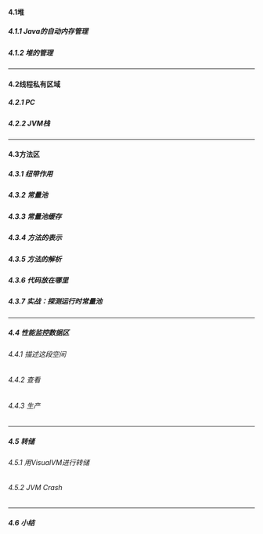 #### 4.1堆
##### 4.1.1 Java的自动内存管理
##### 4.1.2 堆的管理

---
#### 4.2线程私有区域
##### 4.2.1 PC
##### 4.2.2 JVM栈

---
#### 4.3方法区
##### 4.3.1 纽带作用
##### 4.3.2 常量池
##### 4.3.3 常量池缓存
##### 4.3.4 方法的表示
##### 4.3.5 方法的解析
##### 4.3.6 代码放在哪里
##### 4.3.7 实战：探测运行时常量池

---
##### 4.4 性能监控数据区
###### 4.4.1 描述这段空间
###### 4.4.2 查看
###### 4.4.3 生产

---
##### 4.5 转储
###### 4.5.1 用VisualVM进行转储
###### 4.5.2 JVM Crash

---

##### 4.6 小结



